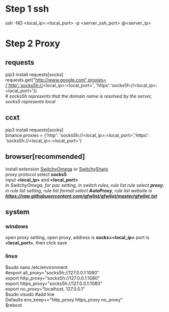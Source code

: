 # Step 1 ssh
ssh -ND <local_ip>:<local_port> -p <server_ssh_port> <usr>@<server_ip>

# Step 2 Proxy
  ## requests
  pip3 install requests[socks]  
  requests.get("http://www.google.com",proxies={'http':'socks5h://<local_ip>:<local_port>', 'https':'socks5h://<local_ip>:<local_port>'})  
  \# *socks5h represents that the domain name is resolved by the server, socks5 represents local* 
  ## ccxt
  pip3 install requests[socks]  
  binance.proxies = {'http': 'socks5h://<local_ip>:<local_port>','https': 'socks5h://<local_ip>:<local_port>'}  
  ## browser[recommended]
  install extension [SwitchyOmega](https://dujunda.github.io/files/SwitchyOmega.zip) or [SwitchySharp](https://dujunda.github.io/files/SwitchySharp.zip)  
  proxy protocol select **socks5**  
  input **<local_ip>** and **<local_port>**  
  *In SwitchyOmega, for pac setting, in switch rules, rule list rule select **proxy**; in rule list setting, rule list format select **AutoProxy**, rule list website is **https://raw.githubusercontent.com/gfwlist/gfwlist/master/gfwlist.txt***  
  
  
  ## system
  ### windows
  open proxy setting, open proxy, address is **socks=<local_ip>** port is **<local_port>**, then click save
  ### linux
  $sudo nano /etc/environment  
  #export all_proxy="socks5h://127.0.0.1:1080"  
  export http_proxy="socks5h://127.0.0.1:1080"  
  export https_proxy="socks5h://127.0.0.1:1080"  
  export no_proxy="localhost, 127.0.0.1"  
  $sudo visudo #add line  
  Defaults        env_keep+="http_proxy https_proxy no_proxy"  
  $reboot  
